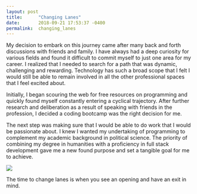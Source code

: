 ```yaml
---
layout: post
title:      "Changing Lanes"
date:       2018-09-21 17:53:37 -0400
permalink:  changing_lanes
---
```



My decision to embark on this journey came after many back and forth discussions with friends and family. I have always had a deep curiosity for various fields and found it difficult to commit myself to just one area for my career. I realized that I needed to search for a path that was dynamic, challenging and rewarding. Technology has such a broad scope that I felt I would still be able to remain involved in all the other professional spaces that I feel excited about.

Initially, I began scouring the web for free resources on programming and quickly found myself constantly entering a cyclical trajectory. After further research and deliberation as a result of speaking with friends in the profession, I decided a coding bootcamp was the right decision for me. 

The next step was making sure that I would be able to do work that I would be passionate about. I knew I wanted my undertaking of programming to complement my academic background in political science.  The priority of combining my degree in humanities with a proficiency in full stack development gave me a new found purpose and set a tangible goal for me to achieve. 


![](https://encrypted-tbn0.gstatic.com/images?q=tbn:ANd9GcQU05CctiaNC-y3F2HKDmp-1nHqg-UrlWrBkM7DJDFpiolMwJXd)


The time to change lanes is when you see an opening and have an exit in mind. 
